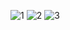 ![1](https://user-images.githubusercontent.com/14072046/162931307-0fa4b951-9951-4e74-a7bb-d47ab354ba42.PNG)
![2](https://user-images.githubusercontent.com/14072046/162931336-70c646cb-95cc-48a2-8b19-c1d5cd1ed8a6.PNG)
![3](https://user-images.githubusercontent.com/14072046/162931348-ffc88dd7-cd2d-4d51-bc91-8a330b28e353.PNG)
